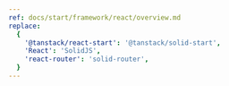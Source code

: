 ```yaml
---
ref: docs/start/framework/react/overview.md
replace:
  {
    '@tanstack/react-start': '@tanstack/solid-start',
    'React': 'SolidJS',
    'react-router': 'solid-router',
  }
---
```

